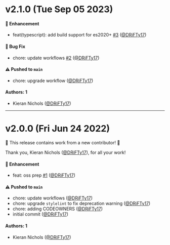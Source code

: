 # v2.1.0 (Tue Sep 05 2023)

#### 🚀 Enhancement

- feat(typescript): add build support for es2020+ [#3](https://github.com/tyler-technologies-oss/forge-build-tools/pull/3) ([@DRiFTy17](https://github.com/DRiFTy17))

#### 🐛 Bug Fix

- chore: update workflows [#2](https://github.com/tyler-technologies-oss/forge-build-tools/pull/2) ([@DRiFTy17](https://github.com/DRiFTy17))

#### ⚠️ Pushed to `main`

- chore: upgrade workflow ([@DRiFTy17](https://github.com/DRiFTy17))

#### Authors: 1

- Kieran Nichols ([@DRiFTy17](https://github.com/DRiFTy17))

---

# v2.0.0 (Fri Jun 24 2022)

:tada: This release contains work from a new contributor! :tada:

Thank you, Kieran Nichols ([@DRiFTy17](https://github.com/DRiFTy17)), for all your work!

#### 🚀 Enhancement

- feat: oss prep [#1](https://github.com/tyler-technologies-oss/forge-build-tools/pull/1) ([@DRiFTy17](https://github.com/DRiFTy17))

#### ⚠️ Pushed to `main`

- chore: update workflows ([@DRiFTy17](https://github.com/DRiFTy17))
- chore: upgrade `stylelint` to fix deprecation warning ([@DRiFTy17](https://github.com/DRiFTy17))
- chore: adding CODEOWNERS ([@DRiFTy17](https://github.com/DRiFTy17))
- initial commit ([@DRiFTy17](https://github.com/DRiFTy17))

#### Authors: 1

- Kieran Nichols ([@DRiFTy17](https://github.com/DRiFTy17))
